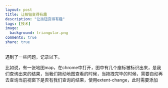 ```yaml
---
layout: post
title: 让按钮变得有趣
description: "让按钮变得有趣"
tags: [技术]
image:
  background: triangular.png
comments: true
share: true
---
```


遇到了一些问题，记录以下。

<!-- more -->

比如说，有一张地图map，在chrome中打开，图中有几个座标被标识出来，是我们查询出来的结果，当我们拖动地图查看的时候，当拖拽完毕的时候，需要自动再去查询当前视窗下是否有我们查询的结果，使用extent-change，此时需要添加